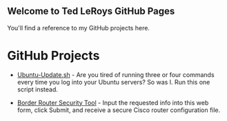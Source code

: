 ## Welcome to Ted LeRoys GitHub Pages

You'll find a reference to my GitHub projects here.

# GitHub Projects

- [Ubuntu-Update.sh](https://github.com/TedLeRoy/ubuntu-update.sh.git) - Are you tired of running three or four commands every time you log into your Ubuntu servers? So was I. Run this one script instead.

- [Border Router Security Tool](https://github.com/TedLeRoy/BRST) - Input the requested info into this web form, click Submit, and receive a secure Cisco router configuration file.
